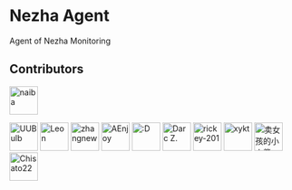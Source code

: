 # Nezha Agent
  
Agent of Nezha Monitoring

## Contributors

<!--GAMFC_DELIMITER--><a href="https://github.com/naiba" title="naiba"><img src="https://avatars.githubusercontent.com/u/29243953?v=4" width="50;" alt="naiba"/></a>
<a href="https://github.com/uubulb" title="UUBulb"><img src="https://avatars.githubusercontent.com/u/35923940?v=4" width="50;" alt="UUBulb"/></a>
<a href="https://github.com/funnyzak" title="Leon"><img src="https://avatars.githubusercontent.com/u/2562087?v=4" width="50;" alt="Leon"/></a>
<a href="https://github.com/zhangnew" title="zhangnew"><img src="https://avatars.githubusercontent.com/u/9146834?v=4" width="50;" alt="zhangnew"/></a>
<a href="https://github.com/AEnjoy" title="AEnjoy"><img src="https://avatars.githubusercontent.com/u/37976919?v=4" width="50;" alt="AEnjoy"/></a>
<a href="https://github.com/wwng2333" title=":D"><img src="https://avatars.githubusercontent.com/u/17147265?v=4" width="50;" alt=":D"/></a>
<a href="https://github.com/DarcJC" title="Darc Z."><img src="https://avatars.githubusercontent.com/u/53445798?v=4" width="50;" alt="Darc Z."/></a>
<a href="https://github.com/rickey-201" title="rickey-201"><img src="https://avatars.githubusercontent.com/u/95132501?v=4" width="50;" alt="rickey-201"/></a>
<a href="https://github.com/xykt" title="xykt"><img src="https://avatars.githubusercontent.com/u/152045469?v=4" width="50;" alt="xykt"/></a>
<a href="https://github.com/Erope" title="卖女孩的小火柴"><img src="https://avatars.githubusercontent.com/u/44471469?v=4" width="50;" alt="卖女孩的小火柴"/></a>
<a href="https://github.com/liuran001" title="Chisato22"><img src="https://avatars.githubusercontent.com/u/32791471?v=4" width="50;" alt="Chisato22"/></a><!--GAMFC_DELIMITER_END-->
